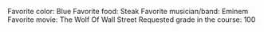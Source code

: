 Favorite color: Blue
Favorite food: Steak
Favorite musician/band: Eminem
Favorite movie: The Wolf Of Wall Street
Requested grade in the course: 100
